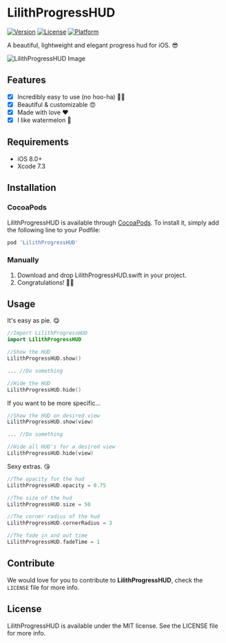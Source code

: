 # LilithProgressHUD

[![Version](https://img.shields.io/cocoapods/v/LilithProgressHUD.svg?style=flat)](http://cocoapods.org/pods/LilithProgressHUD)
[![License](https://img.shields.io/cocoapods/l/LilithProgressHUD.svg?style=flat)](http://cocoapods.org/pods/LilithProgressHUD)
[![Platform](https://img.shields.io/cocoapods/p/LilithProgressHUD.svg?style=flat)](http://cocoapods.org/pods/LilithProgressHUD)

A beautiful, lightweight and elegant progress hud for iOS. 😎

![LilithProgressHUD Image](https://s4.postimg.org/4kd6bgtsd/Simulator_Screen_Shot_16_08_2016_8_06_52_AM.png)

## Features

- [x] Incredibly easy to use (no hoo-ha) 🙌🏼
- [x] Beautiful & customizable 😍
- [x] Made with love ❤️ 
- [x] I like watermelon 🍉

## Requirements

- iOS 8.0+
- Xcode 7.3

## Installation

### CocoaPods

LilithProgressHUD is available through [CocoaPods](http://cocoapods.org). To install
it, simply add the following line to your Podfile:

```ruby
pod 'LilithProgressHUD'
```

### Manually 

1. Download and drop LilithProgressHUD.swift in your project.
2. Congratulations! 👏🏼

## Usage

It's easy as pie. 😋

```swift
//Import LilithProgressHUD
import LilithProgressHUD

//Show the HUD
LilithProgressHUD.show()

... //Do something

//Hide the HUD
LilithProgressHUD.hide()
```

If you want to be more specific...

```swift
//Show the HUD on desired view
LilithProgressHUD.show(view)

... //Do something

//Hide all HUD's for a desired view
LilithProgressHUD.hide(view)
```

Sexy extras. 😘

```swift
//The opacity for the hud
LilithProgressHUD.opacity = 0.75

//The size of the hud
LilithProgressHUD.size = 50

//The corner radius of the hud
LilithProgressHUD.cornerRadius = 3

//The fade in and out time
LilithProgressHUD.fadeTime = 1
```

## Contribute

We would love for you to contribute to **LilithProgressHUD**, check the ``LICENSE`` file for more info.

## License

LilithProgressHUD is available under the MIT license. See the LICENSE file for more info.
